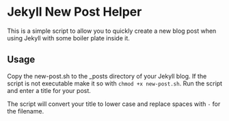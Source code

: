 # Jekyll New Post Helper

This is a simple script to allow you to quickly create a new blog post when using Jekyll with some boiler plate inside it.

## Usage

Copy the new-post.sh to the _posts directory of your Jekyll blog.  If the script is not executable make it so with `chmod +x new-post.sh`.  Run the script and enter a title for your post.

The script will convert your title to lower case and replace spaces with `-` for the filename.

